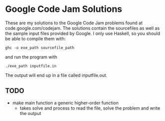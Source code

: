 Google Code Jam Solutions
=========================

These are my solutions to the Google Code Jam problems found at code.google.com/codejam.
The solutions contain the sourcefiles as well as the sample input files provided by Google.
I only use Haskell, so you should be able to compile them with:

    ghc -o exe_path sourcefile_path

and run the program with

    ./exe_path inputfile.in

The output will end up in a file called inputfile.out.

TODO
----

- make main function a generic higher-order function
  - takes solve and process to read the file, solve the problem and write the output